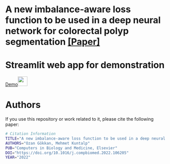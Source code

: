 # A new imbalance-aware loss function to be used in a deep neural network for colorectal polyp segmentation [[Paper]](https://doi.org/10.1016/j.compbiomed.2022.106205)

# Streamlit web app for demonstration
[Demo<img src="https://img.icons8.com/ios-filled/50/fa0000/circled-play.png" width="30"/>](https://www.youtube.com/watch?v=v1uoPyzWU7M)



# Authors
If you use this repository or work related to it, please cite the following paper:

```bash
# Citation Information
TITLE="A new imbalance-aware loss function to be used in a deep neural network for colorectal polyp segmentation"
AUTHORS="Ozan Gökkan, Mehmet Kuntalp"
PUB="Computers in Biology and Medicine, Elsevier"
DOI="https://doi.org/10.1016/j.compbiomed.2022.106205"
YEAR="2022"


